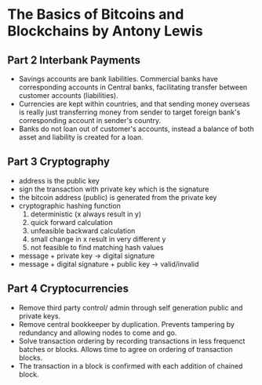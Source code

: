 # The Basics of Bitcoins and Blockchains by Antony Lewis

## Part 2 Interbank Payments
- Savings accounts are bank liabilities. Commercial banks have corresponding accounts in Central banks, facilitating transfer between customer accounts (liabilities).
- Currencies are kept within countries, and that sending money overseas is really just transferring money from sender to target foreign bank's corresponding account in sender's country.
- Banks do not loan out of customer's accounts, instead a balance of both asset and liability is created for a loan.

## Part 3 Cryptography
- address is the public key
- sign the transaction with private key which is the signature
- the bitcoin address (public) is generated from the private key
- cryptographic hashing function
  1. deterministic (x always result in y)
  2. quick forward calculation
  3. unfeasible backward calculation
  4. small change in x result in very different y
  5. not feasible to find matching hash values
- message + private key -> digital signature
- message + digital signature + public key -> valid/invalid

## Part 4 Cryptocurrencies
- Remove third party control/ admin through self generation public and private keys.
- Remove central bookkeeper by duplication. Prevents tampering by redundancy and allowing nodes to come and go.
- Solve transaction ordering by recording transactions in less frequenct batches or blocks. Allows time to agree on ordering of transaction blocks.
- The transaction in a block is confirmed with each addition of chained block.
